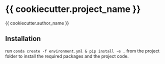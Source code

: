 # {{ cookiecutter.project_name }}

{{ cookiecutter.author_name }}

## Installation

run `conda create -f environment.yml & pip install -e .` from the project folder to install the required packages and the project code.